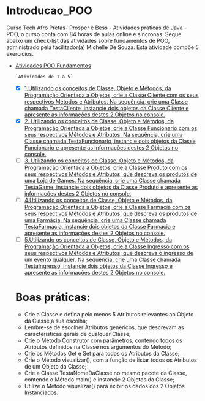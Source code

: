 # Introducao_POO
Curso Tech Afro Pretas- Prosper e Bess - Atividades praticas de Java - POO, o curso conta com 84 horas de aulas online e síncronas. Segue abaixo um check-list das atividades sobre fundamentos de POO, administrado pela facilitador(a) Michelle De Souza. 
Esta atividade compõe 5 exercícios. 

- [Atividades POO Fundamentos](#atividades-POO-Fundamentos)

  
      `Atividades de 1 a 5`
    - [x] [1.Utilizando os conceitos de Classe, Objeto e Métodos, da Programação Orientada a Objetos, crie a Classe Cliente com os seus respectivos Métodos e Atributos. Na sequência, crie uma Classe chamada TestaCliente, instancie dois objetos da Classe Cliente e apresente as informações destes 2 Objetos no console.](#1-#Utilizando-os-conceitos-de-Classe-Objeto-e-Métodos-da-Programação-Orientada-a-Objetos-crie-a-Classe-Cliente-com-os-seus-respectivos-Métodos-e-Atributos-Na-sequência-crie-uma-Classe-chamada-TestaCliente-instancie-dois-objetos-da-Classe-Cliente-e-apresente-as-informações-destes-2-Objetos-no-console)  
     - [x] [2. Utilizando os conceitos de Classe, Objeto e Métodos, da Programação Orientada a Objetos, crie a Classe Funcionario com os seus respectivos Métodos e Atributos. Na sequência, crie uma Classe chamada TestaFuncionario, instancie dois objetos da Classe Funcionario e apresente as informações destes 2 Objetos no console.](#2-#Utilizando-os-conceitos-de-Classe-Objeto-e-Métodos-da-Programação-Orientada-a-Objetos-crie-a-Classe-Funcionario-com-os-seus-respectivos-Métodos-e-Atributos-Na-sequência-crie-uma-Classe-chamada-TestaFuncionario-instancie-dois-objetos-da-Classe-Funcionario-e-apresente-as-informações-destes-2-Objetos-no-console)
    - [ ] [3. Utilizando os conceitos de Classe, Objeto e Métodos, da Programação Orientada a Objetos, crie a Classe Produto com os seus respectivos Métodos e Atributos, que descreva os produtos de uma Loja de Games. Na sequência, crie uma Classe chamada TestaGame, instancie dois objetos da Classe Produto e apresente as informações destes 2 Objetos no console.](#3-#Utilizando-os-conceitos-de-Classe-Objeto-e-Métodos-da-Programação-Orientada-a-Objetos-crie-a-Classe-Produto-com-os-seus-respectivos-Métodos-e-Atributos-que-descreva-os-produtos-de-uma-Loja-de-Games-Na-sequência-crie-uma-Classe-chamada-TestaGame-instancie-dois-objetos-da-Classe-Produto-e-apresente-as-informações-destes-2-Objetos-no-console)
    - [ ] [4.Utilizando os conceitos de Classe, Objeto e Métodos, da Programação Orientada a Objetos, crie a Classe Farmacia com os seus respectivos Métodos e Atributos, que descreva os produtos de uma Farmácia. Na sequência, crie uma Classe chamada TestaFarmacia, instancie dois objetos da Classe Farmacia e apresente as informações destes 2 Objetos no console.](#4-#Utilizando-os-conceitos-de-Classe-Objeto-e-Métodos-da-Programação-Orientada-a-Objetos-crie-a-Classe-Farmacia-com-os-seus-respectivos-Métodos-e-Atributos-que-descreva-os-produtos-de-uma-Farmácia-Na-sequência-crie-uma-Classe-chamada-TestaFarmacia-instancie-dois-objetos-da-Classe-Farmacia-e-apresente-as-informações-destes-2-Objetos-no-console)
    - [ ] [5.Utilizando os conceitos de Classe, Objeto e Métodos, da Programação Orientada a Objetos, crie a Classe Ingresso com os seus respectivos Métodos e Atributos, que descreva o ingresso de um evento qualquer. Na sequência, crie uma Classe chamada TestaIngresso, instancie dois objetos da Classe Ingresso e apresente as informações destes 2 Objetos no console.](#5-#Utilizando-os-conceitos-de-Classe-Objeto-e-Métodos-da-Programação-Orientada-a-Objetos-crie-a-Classe-Ingresso-com-os-seus-respectivos-Métodos-e-Atributos-que-descreva-o-ingresso-de-um-evento-qualquer-Na-sequência-crie-uma-Classe-chamada-TestaIngresso-instancie-dois-objetos-da-Classe-Ingresso-e-apresente-as-informações-destes-2-Objetos-no-console)
    
    # **Boas práticas:**
    
    *  Crie a Classe e defina pelo menos 5 Atributos relevantes ao Objeto da Classe,a sua escolha;
    *  Lembre-se de escolher Atributos genéricos, que descrevam as características gerais de qualquer Classe;
    *  Crie o Método Construtor com parâmetros, contendo todos os Atributos definidos na Classe nos argumentos do Método;
    *  Crie os Métodos Get e Set para todos os Atributos da Classe;
    *  Crie o Método visualizar(), com a função de listar todos os Atributos de um Objeto da Classe;
    *  Crie a Classe TestaNomeDaClasse no mesmo pacote da Classe, contendo o Método main() e instancie 2 Objetos da Classe;
    *  Utilize o Método visualizar() para exibir os dados dos 2 Objetos Instanciados.



